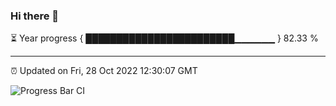 ### Hi there 👋

⏳ Year progress { ████████████████████████▁▁▁▁▁▁ } 82.33 %

---

⏰ Updated on Fri, 28 Oct 2022 12:30:07 GMT

![Progress Bar CI](https://github.com/liununu/liununu/workflows/Progress%20Bar%20CI/badge.svg)
